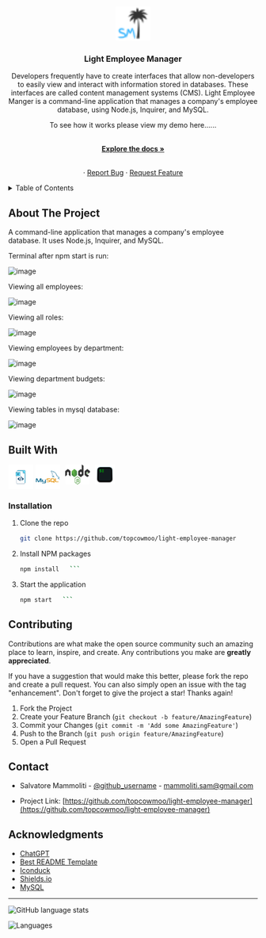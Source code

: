 <br />
<div align="center">
  <a href="https://github.com/topcowmoo/light-employee-manager">
    <img src="./assets/SMfavicon-32x32.png" alt="Logo" width="70" height="70">
  </a>

<h3 align="center">Light Employee Manager</h3>

  <p align="center">
   Developers frequently have to create interfaces that allow non-developers to easily view and interact with information stored in databases. These interfaces are called content management systems (CMS). Light Employee Manger is a command-line application that manages a company's employee database, using Node.js, Inquirer, and MySQL.

To see how it works please view my demo here......

<br />
<a href="https://github.com/topcowmoo/light-employee-manager"><strong>Explore the docs »</strong></a>
<br />
<br />

<!-- <a href="https://pacific-basin-11264-4d339f96ea1b.herokuapp.com/">Link to Deployed app on Heroku</a> -->

·
<a href="https://github.com/topcowmoo/light-employee-manager/issues">Report Bug</a>
·
<a href="https://github.com/topcowmoo/light-employee-manager/issues">Request Feature</a>

  </p>
</div>

<!-- TABLE OF CONTENTS -->
<details>
  <summary>Table of Contents</summary>
  <ol>
    <li>
      <a href="#about-the-project">About The Project</a>
      <ul>
        <li><a href="#built-with">Built With</a></li>
      </ul>
    </li>
        <li><a href="#installation">Installation</a></li>
      </ul>
    </li>
    <li><a href="#contributing">Contributing</a></li>
    <li><a href="#contact">Contact</a></li>
    <li><a href="#acknowledgments">Acknowledgments</a></li>
  </ol>
</details>

<!-- ABOUT THE PROJECT -->

## About The Project

A command-line application that manages a company's employee database. It uses Node.js, Inquirer, and MySQL.

Terminal after npm start is run:

![image](https://github.com/topcowmoo/light-employee-manager/assets/149528212/a061e4be-fb34-4178-a17e-d31cd4d52b3f)

Viewing all employees:

![image](https://github.com/topcowmoo/light-employee-manager/assets/149528212/1eb0d095-2e65-4e54-8933-81318e078f51)

Viewing all roles:

![image](https://github.com/topcowmoo/light-employee-manager/assets/149528212/66f945da-a729-4285-9ac7-78485a51de98)

Viewing employees by department:

![image](https://github.com/topcowmoo/light-employee-manager/assets/149528212/36cec9f5-70ca-404e-b017-0a5187feeb68)

Viewing department budgets:

![image](https://github.com/topcowmoo/light-employee-manager/assets/149528212/8d94a0b8-372b-4e02-a17d-695e65abca87)

Viewing tables in mysql database:

![image](https://github.com/topcowmoo/light-employee-manager/assets/149528212/15bbf3ac-d487-44fe-907f-b2f9aa5a10b5)

## Built With

<div style="display: flex; justify-content: flex-start;">
  <img src="./assets/javascript.png" alt="Alt text" width="50" height="50" style="margin-right: 5px;">
  <img src="./assets/mysql-original-wordmark.png" alt="Alt text" width="50" height="50" style="margin-right: 10px;">
  <img src="./assets/nodejs.png" alt="Alt text" width="50" height="40" style="margin-right: 10px;">
  <img src="./assets/iterm2.png" alt="Alt text" width="40" height="40;">
</div>

### Installation

1. Clone the repo
   ```sh
   git clone https://github.com/topcowmoo/light-employee-manager
   ```
2. Install NPM packages
   ````sh
   npm install   ```
   ````
3. Start the application
   ````sh
   npm start   ```
   ````

<!-- CONTRIBUTING -->

## Contributing

Contributions are what make the open source community such an amazing place to learn, inspire, and create. Any contributions you make are **greatly appreciated**.

If you have a suggestion that would make this better, please fork the repo and create a pull request. You can also simply open an issue with the tag "enhancement".
Don't forget to give the project a star! Thanks again!

1. Fork the Project
2. Create your Feature Branch (`git checkout -b feature/AmazingFeature`)
3. Commit your Changes (`git commit -m 'Add some AmazingFeature'`)
4. Push to the Branch (`git push origin feature/AmazingFeature`)
5. Open a Pull Request

<!-- CONTACT -->

## Contact

- Salvatore Mammoliti - [@github_username](https://github.com/topcowmoo) - mammoliti.sam@gmail.com

- Project Link: [https://github.com/topcowmoo/light-employee-manager](https://github.com/topcowmoo/light-employee-manager)

<!-- ACKNOWLEDGMENTS -->

## Acknowledgments

- [ChatGPT](https://chat.openai.com/)
- [Best README Template](https://github.com/othneildrew/Best-README-Template)
- [Iconduck](https://iconduck.com/)
- [Shields.io](https://shields.io/)
- [MySQL](https://dev.mysql.com/)

---

![GitHub language stats](https://img.shields.io/github/languages/top/topcowmoo/light-employee-manager)

![Languages](https://img.shields.io/github/languages/count/topcowmoo/light-employee-manager)
